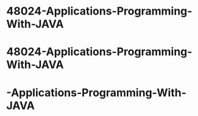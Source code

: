 # 48024-Applications-Programming-With-JAVA
# 48024-Applications-Programming-With-JAVA
# -Applications-Programming-With-JAVA
